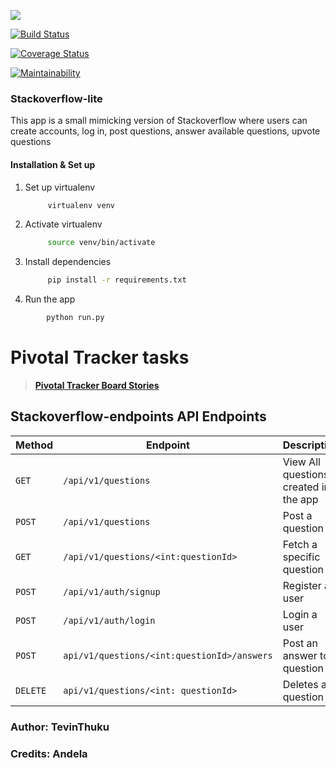 ![](https://img.shields.io/pypi/pyversions/flask.svg?logo=python&style=for-the-badge)



[![Build Status](https://travis-ci.org/Tevinthuku/Stackoverflow-lite.svg?branch=master)](https://travis-ci.org/Tevinthuku/Stackoverflow-lite)

[![Coverage Status](https://coveralls.io/repos/github/Tevinthuku/Stackoverflow-lite/badge.svg?branch=master)](https://coveralls.io/github/Tevinthuku/Stackoverflow-lite?branch=master)


[![Maintainability](https://api.codeclimate.com/v1/badges/bfa3d2f3aa7f539c2f22/maintainability)](https://codeclimate.com/github/Tevinthuku/Stackoverflow-lite/maintainability)



### Stackoverflow-lite

This app is a small mimicking version of Stackoverflow where users can create accounts, log in, post questions, answer available questions, upvote questions

#### Installation & Set up

1. Set up virtualenv

   ```bash
        virtualenv venv
   ```

2. Activate virtualenv

   ```bash
        source venv/bin/activate
   ```

3. Install dependencies

   ```bash
        pip install -r requirements.txt
   ```

4. Run the app

```bash
        python run.py
```

# Pivotal Tracker tasks

> **[Pivotal Tracker Board Stories](https://www.pivotaltracker.com/n/projects/2240990)**


## Stackoverflow-endpoints API Endpoints

| Method   | Endpoint                                    | Description                           |
| -------- | ------------------------------------------- | ------------------------------------- |
| `GET`    | `/api/v1/questions`                         | View All questions created in the app |
| `POST`   | `/api/v1/questions`                         | Post a question                       |
| `GET`    | `/api/v1/questions/<int:questionId>`        | Fetch a specific question             |
| `POST`   | `/api/v1/auth/signup`                       | Register a user                       |
| `POST`   | `/api/v1/auth/login`                        | Login a user                          |
| `POST`   | `api/v1/questions/<int:questionId>/answers` | Post an answer to a question          |
| `DELETE` | `api/v1/questions/<int: questionId>`        | Deletes a question                    |


### Author: TevinThuku

### Credits: Andela

